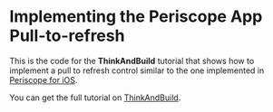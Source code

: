 # Implementing the Periscope App Pull-to-refresh 

This is the code for the **ThinkAndBuild** tutorial that shows how to implement a pull to refresh control similar to the one implemented in [Periscope for iOS](https://itunes.apple.com/it/app/periscope/id972909677?mt=8). 

You can get the full tutorial on [ThinkAndBuild](http://www.thinkandbuild.it/implementing-the-periscope-app-pull-to-refresh).